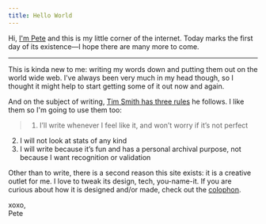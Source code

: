 ```yaml
---
title: Hello World
---
```


Hi, [I'm Pete](/) and this is my little corner of the internet. Today marks the first day of its existence—I hope there are many more to come.

<!-- more -->
---

This is kinda new to me: writing my words down and putting them out on the world wide web. I've always been very much in my head though, so I thought it might help to start getting some of it out now and again. <!--I guess I'm also hoping to find some clarity through writing.-->

And on the subject of writing, [Tim Smith has three rules](https://brightpixels.blog/hello) he follows. I like them so I'm going to use them too:

> 1. I’ll write whenever I feel like it, and won’t worry if it’s not perfect
  2. I will not look at stats of any kind
  3. I will write because it’s fun and has a personal archival purpose, not because I want recognition or validation

Other than to write, there is a second reason this site exists: it is a creative outlet for me. I love to tweak its design, tech, you-name-it. If you are curious about how it is designed and/or made, check out the [colophon](/colophon).

xoxo,  
Pete
